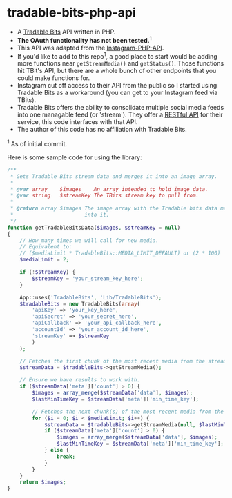 # tradable-bits-php-api

- A [Tradable Bits](http://tradablebits.com/) API written in PHP.
- **The OAuth functionality has not been tested.**<sup>1</sup>
- This API was adapted from the [Instagram-PHP-API](https://github.com/cosenary/Instagram-PHP-API).
- If you'd like to add to this repo<sup>1</sup>, a good place to start would be adding more functions near `getStreamMedia()` and `getStatus()`. Those functions hit TBit's API, but there are a whole bunch of other endpoints that you could make functions for.
- Instagram cut off access to their API from the public so I started using Tradable Bits as a workaround (you can get to your Instagram feed via TBits).
- Tradable Bits offers the ability to consolidate multiple social media feeds into one managable feed (or 'stream'). They offer a [RESTful API](http://tradablebits.com/developers) for their service, this code interfaces with that API.
- The author of this code has no affiliation with Tradable Bits.

<sup>1</sup> As of initial commit.

Here is some sample code for using the library:
```php
/**
 * Gets Tradable Bits stream data and merges it into an image array.
 *
 * @var array    $images    An array intended to hold image data.
 * @var string   $streamKey The TBits stream key to pull from.
 *
 * @return array $images The image array with the Tradable bits data merged
 *                       into it.
 */
function getTradableBitsData($images, $streamKey = null)
{
	// How many times we will call for new media.
	// Equivalent to:
	// ($mediaLimit * TradableBits::MEDIA_LIMIT_DEFAULT) or (2 * 100)
	$mediaLimit = 2;

	if (!$streamKey) {
		$streamKey = 'your_stream_key_here';
	}

	App::uses('TradableBits', 'Lib/TradableBits');
	$tradableBits = new TradableBits(array(
		'apiKey' => 'your_key_here',
		'apiSecret' => 'your_secret_here',
		'apiCallback' => 'your_api_callback_here',
		'accountId' => 'your_account_id_here',
		'streamKey' => $streamKey
		)
	);

	// Fetches the first chunk of the most recent media from the stream.
	$streamData = $tradableBits->getStreamMedia();

	// Ensure we have results to work with.
	if ($streamData['meta']['count'] > 0) {
		$images = array_merge($streamData['data'], $images);
		$lastMinTimeKey = $streamData['meta']['min_time_key'];

		// Fetches the next chunk(s) of the most recent media from the stream.
		for ($i = 0; $i < $mediaLimit; $i++) {
			$streamData = $tradableBits->getStreamMedia(null, $lastMinTimeKey);
			if ($streamData['meta']['count'] > 0) {
				$images = array_merge($streamData['data'], $images);
				$lastMinTimeKey = $streamData['meta']['min_time_key'];
			} else {
				break;
			}
		}
	}
	return $images;
}
```
